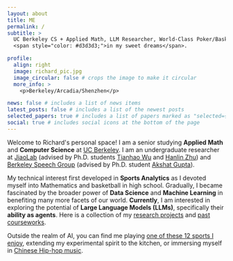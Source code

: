 ```yaml
---
layout: about
title: ME
permalink: /
subtitle: >
  UC Berkeley CS + Applied Math, LLM Researcher, World-Class Poker/Basketball Player 
  <span style="color: #d3d3d3;">in my sweet dreams</span>.

profile:
  align: right
  image: richard_pic.jpg
  image_circular: false # crops the image to make it circular
  more_info: >
    <p>Berkeley/Arcadia/Shenzhen</p>

news: false # includes a list of news items
latest_posts: false # includes a list of the newest posts
selected_papers: true # includes a list of papers marked as "selected={true}"
social: true # includes social icons at the bottom of the page
---
```


<!-- Google tag (gtag.js) -->
<script async src="https://www.googletagmanager.com/gtag/js?id=G-R57GE0P1TR"></script>
<script>
  window.dataLayer = window.dataLayer || [];
  function gtag(){dataLayer.push(arguments);}
  gtag('js', new Date());

  gtag('config', 'G-R57GE0P1TR');
</script>

Welcome to Richard's personal space! I am a senior studying **Applied Math** and **Computer Science** at <a href='https://www.berkeley.edu/'>UC Berkeley</a>. I am an undergraduate researcher at <a href='https://people.eecs.berkeley.edu/~jiantao/'>JiaoLab</a> (advised by Ph.D. students <a href='https://thwu1.github.io/tianhaowu/'>Tianhao Wu</a> and <a href='https://hanlinzhu.com/'>Hanlin Zhu</a>) and <a href='https://people.eecs.berkeley.edu/~gopala/'>Berkeley Speech Group</a> (advised by Ph.D. student <a href='https://akshat57.github.io/'>Akshat Gupta</a>).

My technical interest first developed in **Sports Analytics** as I devoted myself into Mathematics and basketball in high school. Gradually, I became fascinated by the broader power of **Data Science** and **Machine Learning** in benefiting many more facets of our world. **Currently**, I am interested in exploring the potential of **Large Language Models (LLMs)**, specifically their **ability as agents**. Here is a collection of my <a href='/projects/'>research projects</a> and <a href='/coursework/'>past courseworks</a>.

Outside the realm of AI, you can find me playing <a href='/sports/'>one of these 12 sports I enjoy</a>, extending my experimental spirit to the kitchen, or immersing myself in <a href='/music/'>Chinese Hip-hop music</a>. 


<!-- Write your biography here. Tell the world about yourself. 
Link to your favorite [subreddit](http://reddit.com). You can put a picture in, too. The code is already in, just name your picture `prof_pic.jpg` and put it in the `img/` folder.
Put your address / P.O. box / other info right below your picture. You can also disable any of these elements by editing `profile` property of the YAML header of your `_pages/about.md`. Edit `_bibliography/papers.bib` and Jekyll will render your [publications page](/al-folio/publications/) automatically.
Link to your social media connections, too. This theme is set up to use [Font Awesome icons](https://fontawesome.com/) and [Academicons](https://jpswalsh.github.io/academicons/), like the ones below. Add your Facebook, Twitter, LinkedIn, Google Scholar, or just disable all of them. -->
